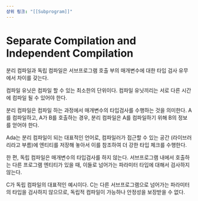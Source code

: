 ```yaml
---
상위 링크: "[[Subprogram]]"
---
```

# Separate Compilation and Independent Compilation
분리 컴파일과 독립 컴파일은 서브프로그램 호출 부의 매개변수에 대한 타입 검사 유무에서 차이를 갖는다.

 컴파일 유닛은 컴파일 할 수 있는 최소한의 단위이다. 컴파일 유닛끼리는 서로 다른 시간에 컴파일 될 수 있어야 한다.

분리 컴파일은 컴파일 하는 과정에서 매개변수의 타입검사를 수행하는 것을 의미한다. A를 컴파일하고, A가 B를 호출하는 경우, 분리 컴파일은 A를 컴파일하기 위해 B의 정보를 얻어야 한다.

Ada는 분리 컴파일이 되는 대표적인 언어로, 컴파일러가 접근할 수 있는 공간 (라이브러리라고 부름)에 엔티티를 저장해 놓아서 이를 참조하여 더 강한 타입 체크를 수행한다.

한 편, 독립 컴파일은 매개변수의 타입검사를 하지 않는다. 서브프로그램 내에서 호출하는 다른 프로그램 엔티티가 있을 때, 이들로 넘어가는 파라미터 타입에 대해서 검사하지 않는다. 

C가 독립 컴파일의 대표적인 예시이다. C는 다른 서브프로그램으로 넘어가는 파라미터의 타입을 검사하지 않으므로, 독립적 컴파일이 가능하나 안정성을 보장받을 수 없다.